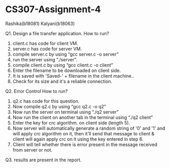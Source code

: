 # CS307-Assignment-4
Rashika(b18081)
Kalyani(b18063)


Q1. Design a file transfer application.
How to run?
1. client.c has code for client VM.
2. server.c has code for server VM.
3. compile server.c by using “gcc server.c -o server”
4. run the server using “./server”.
5. compile client.c by using “gcc client.c -o client”
6. Enter the filename to be downloaded on client side.
7. It is saved with 'Saved-' + filename in the client machine..
8. Check for its size and it's a reliable connection.


Q2. Error Control
How to run?
1. q2.c has code for this question.
2. Now compile q2.c by using “gcc q2.c -o q2"
3. Now run the server on terminal using “./q2 server”
5. Now run the client on another tab in the terminal using “./q2 client”
6. Enter the key for crc algorithm. on client side (length 5).
7. Now server will automatically generate a random string of '0' and '1' and will apply crc algorithm on it, then it'll send that message to client & client will again apply crc on it using the key entered in step 6.
8. Client will tell whether there is error present in the message received from server or not.

Q3. results are present in the report.
